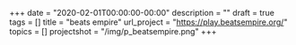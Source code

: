 +++
date = "2020-02-01T00:00:00-00:00"
description = ""
draft = true
tags = []
title = "beats empire"
url_project = "https://play.beatsempire.org/"
topics = []
projectshot = "/img/p_beatsempire.png"
+++
